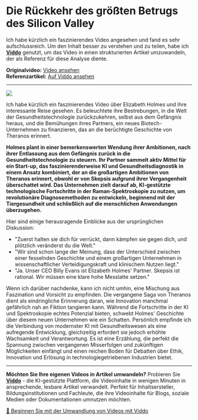 # Die Rückkehr des größten Betrugs des Silicon Valley

Ich habe kürzlich ein faszinierendes Video angesehen und fand es sehr aufschlussreich. Um den Inhalt besser zu verstehen und zu teilen, habe ich **[Viddo](https://viddo.pro/)** genutzt, um das Video in einen strukturierten Artikel umzuwandeln, der als Referenz für diese Analyse diente.

**Originalvideo:** [Video ansehen](https://www.youtube.com/watch?v=JluDqVJC4kg)  
**Referenzartikel:** [Auf Viddo ansehen](https://viddo.pro/zh/video-result/bee8a08b-ac0e-44c5-a73a-bb6d5be0c817)

---

![](https://www.youtube.com/embed/JluDqVJC4kg)

Ich habe kürzlich ein faszinierendes Video über Elizabeth Holmes und ihre interessante Reise gesehen. Es beleuchtete ihre Bestrebungen, in die Welt der Gesundheitstechnologie zurückzukehren, selbst aus dem Gefängnis heraus, und die Bemühungen ihres Partners, ein neues Biotech-Unternehmen zu finanzieren, das an die berüchtigte Geschichte von Theranos erinnert.

**Holmes plant in einer bemerkenswerten Wendung ihrer Ambitionen, nach ihrer Entlassung aus dem Gefängnis zurück in die Gesundheitstechnologie zu steuern. Ihr Partner sammelt aktiv Mittel für ein Start-up, das faszinierenderweise KI und Gesundheitsdiagnostik in einem Ansatz kombiniert, der an die großartigen Ambitionen von Theranos erinnert, obwohl er von Skepsis aufgrund ihrer Vergangenheit überschattet wird. Das Unternehmen zielt darauf ab, KI-gestützte technologische Fortschritte in der Raman-Spektroskopie zu nutzen, um revolutionäre Diagnosemethoden zu entwickeln, beginnend mit der Tiergesundheit und schließlich auf die menschlichen Anwendungen überzugehen.**

Hier sind einige herausragende Einblicke aus der ursprünglichen Diskussion:

- "Zuerst halten sie dich für verrückt, dann kämpfen sie gegen dich, und plötzlich veränderst du die Welt."
- "Wir sind schon lange der Meinung, dass der Unterschied zwischen einer fesselnden Geschichte und einem großartigen Unternehmen in wissenschaftlicher Verteidigungskraft und klinischem Nutzen liegt."
- "Ja. Unser CEO Billy Evans ist Elizabeth Holmes' Partner. Skepsis ist rational. Wir müssen eine klare hohe Messlatte setzen."

Wenn ich darüber nachdenke, kann ich nicht umhin, eine Mischung aus Faszination und Vorsicht zu empfinden. Die vergangene Saga von Theranos dient als eindringliche Erinnerung daran, wie Innovation manchmal gefährlich nah an Fiktion tangieren kann. Während die Fortschritte in der KI und Spektroskopie echtes Potenzial bieten, schwebt Holmes' Geschichte über diesem neuen Unternehmen wie ein Schatten. Persönlich empfinde ich die Verbindung von modernster KI mit Gesundheitswesen als eine aufregende Entwicklung, gleichzeitig erfordert sie jedoch erhöhte Wachsamkeit und Verantwortung. Es ist eine Erzählung, die perfekt die Spannung zwischen vergangenen Misserfolgen und zukünftigen Möglichkeiten einfängt und einen reichen Boden für Debatten über Ethik, Innovation und Erlösung in technologiegetriebenen Industrien bietet.

---

**Möchten Sie Ihre eigenen Videos in Artikel umwandeln?** Probieren Sie **[Viddo](https://viddo.pro/)** - die KI-gestützte Plattform, die Videoinhalte in wenigen Minuten in ansprechende, lesbare Artikel verwandelt. Perfekt für Inhaltsersteller, Bildungsinstitutionen und Fachleute, die ihre Videoinhalte für Blogs, soziale Medien oder Dokumentationen umnutzen möchten.

[🚀 Beginnen Sie mit der Umwandlung von Videos mit Viddo](https://viddo.pro/)